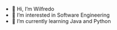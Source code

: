 - 👋 Hi, I’m Wilfredo
- 👀 I’m interested in Software Engineering
- 🌱 I’m currently learning Java and Python

<!---
wmejiapalma/wmejiapalma is a ✨ special ✨ repository because its `README.md` (this file) appears on your GitHub profile.
You can click the Preview link to take a look at your changes.
--->
